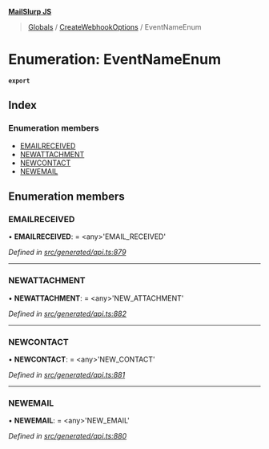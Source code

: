 **[MailSlurp JS](../README.md)**

> [Globals](../README.md) / [CreateWebhookOptions](../modules/createwebhookoptions.md) / EventNameEnum

# Enumeration: EventNameEnum

**`export`** 

## Index

### Enumeration members

* [EMAILRECEIVED](createwebhookoptions.eventnameenum.md#emailreceived)
* [NEWATTACHMENT](createwebhookoptions.eventnameenum.md#newattachment)
* [NEWCONTACT](createwebhookoptions.eventnameenum.md#newcontact)
* [NEWEMAIL](createwebhookoptions.eventnameenum.md#newemail)

## Enumeration members

### EMAILRECEIVED

•  **EMAILRECEIVED**:  = \<any>'EMAIL\_RECEIVED'

*Defined in [src/generated/api.ts:879](https://github.com/mailslurp/mailslurp-client/blob/8d5c17f/src/generated/api.ts#L879)*

___

### NEWATTACHMENT

•  **NEWATTACHMENT**:  = \<any>'NEW\_ATTACHMENT'

*Defined in [src/generated/api.ts:882](https://github.com/mailslurp/mailslurp-client/blob/8d5c17f/src/generated/api.ts#L882)*

___

### NEWCONTACT

•  **NEWCONTACT**:  = \<any>'NEW\_CONTACT'

*Defined in [src/generated/api.ts:881](https://github.com/mailslurp/mailslurp-client/blob/8d5c17f/src/generated/api.ts#L881)*

___

### NEWEMAIL

•  **NEWEMAIL**:  = \<any>'NEW\_EMAIL'

*Defined in [src/generated/api.ts:880](https://github.com/mailslurp/mailslurp-client/blob/8d5c17f/src/generated/api.ts#L880)*
